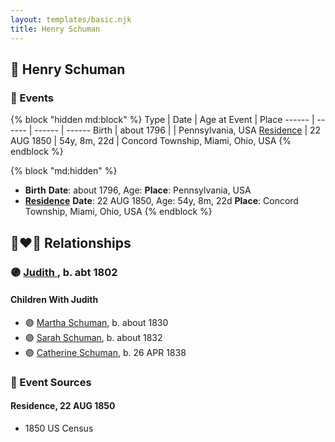 ```yaml
---
layout: templates/basic.njk
title: Henry Schuman
---
```

## 🔵 Henry Schuman

### 📆 Events

{% block "hidden md:block" %}
Type | Date | Age at Event | Place
------ | ------ | ------ | ------
Birth | about 1796 |  | Pennsylvania, USA
[Residence](#event-event-0) | 22 AUG 1850 | 54y, 8m, 22d | Concord Township, Miami, Ohio, USA
{% endblock %}

{% block "md:hidden" %}
- **Birth**
**Date**: about 1796, Age:
**Place**: Pennsylvania, USA
- **[Residence](#event-event-0)**
**Date**: 22 AUG 1850, Age: 54y, 8m, 22d
**Place**: Concord Township, Miami, Ohio, USA
{% endblock %}

## 👩‍❤️‍👨 Relationships

### 🟣 [Judith ](/people/9/94900602), b. abt 1802

#### Children With Judith
* 🟣 [Martha Schuman](/people/8/85879963), b. about 1830
* 🟣 [Sarah Schuman](/people/9/98600610), b. about 1832
* 🟣 [Catherine Schuman](/people/3/39599940), b. 26 APR 1838
### 📰 Event Sources

#### <a id="event-event-0"></a> Residence, 22 AUG 1850
* 1850 US Census
